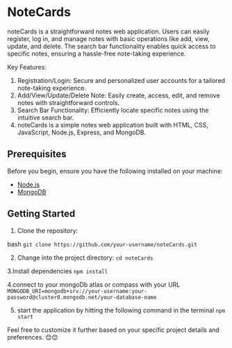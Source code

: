 # NoteCards

noteCards is a straightforward notes web application. Users can easily register, log in, and manage notes with basic operations like add, view, update, and delete. The search bar functionality enables quick access to specific notes, ensuring a hassle-free note-taking experience.

Key Features:
1) Registration/Login: Secure and personalized user accounts for a tailored note-taking experience.
2) Add/View/Update/Delete Note: Easily create, access, edit, and remove notes with straightforward controls.
3) Search Bar Functionality: Efficiently locate specific notes using the intuitive search bar.
4) noteCards is a simple notes web application built with HTML, CSS, JavaScript, Node.js, Express, and MongoDB.

## Prerequisites

Before you begin, ensure you have the following installed on your machine:

- [Node.js](https://nodejs.org/)
- [MongoDB](https://www.mongodb.com/try/download/community)

## Getting Started

1. Clone the repository:

bash
`git clone https://github.com/your-username/noteCards.git `

2. Change into the project directory:
`cd noteCards`

3.Install dependencies
`npm install`

4.connect to your mongoDb atlas or compass with your URL
`MONGODB_URI=mongodb+srv://your-username:your-password@cluster0.mongodb.net/your-database-name`

5. start the application by hitting the following command in the terminal
`npm start`

Feel free to customize it further based on your specific project details and preferences. 😊😊
